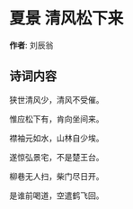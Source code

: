 # 夏景 清风松下来

**作者**: 刘辰翁

## 诗词内容

狭世清风少，清风不受催。

惟应松下有，肯向坐间来。

襟袖元如水，山林自少埃。

遂惊弘景宅，不是楚王台。

柳巷无人扫，柴门尽日开。

是谁前喝道，空遣鹤飞回。

